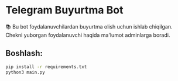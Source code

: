 # Telegram Buyurtma Bot

📚 Bu bot foydalanuvchilardan buyurtma olish uchun ishlab chiqilgan. Chekni yuborgan foydalanuvchi haqida ma'lumot adminlarga boradi.

## Boshlash:

```bash
pip install -r requirements.txt
python3 main.py
